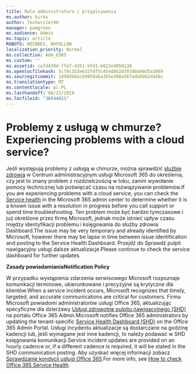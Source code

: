 ```yaml
---
title: Rola administratora i przypisywania
ms.author: kirks
author: Techwriter40
manager: pamgreen
ms.audience: Admin
ms.topic: article
ROBOTS: NOINDEX, NOFOLLOW
localization_priority: Normal
ms.collection: Adm_O365
ms.custom: ''
ms.assetid: ca7d439d-ffe7-4351-bfd1-b022e4056138
ms.openlocfilehash: 5cf8c1b3e632fdf5c454d8b2d393d0a98d5a3989
ms.sourcegitcommit: 1d98db8acb9959aba3b5e308a567ade6b62da56c
ms.translationtype: MT
ms.contentlocale: pl-PL
ms.lasthandoff: 08/22/2019
ms.locfileid: "36544621"
---
```

# <a name="experiencing-problems-with-a-cloud-service"></a><span data-ttu-id="7ed75-102">Problemy z usługą w chmurze?</span><span class="sxs-lookup"><span data-stu-id="7ed75-102">Experiencing problems with a cloud service?</span></span>

<span data-ttu-id="7ed75-103">Jeśli występują problemy z usługą w chmurze, można sprawdzić [służbie zdrowia](https://admin.microsoft.com/AdminPortal/Home#/servicehealth) w Centrum administracyjnym usługi Microsoft 365 do określenia, czy jest to znany problem z rozdzielczością w toku, zanim wywołanie pomocy technicznej lub poświęcać czasu na rozwiązywanie problemów.</span><span class="sxs-lookup"><span data-stu-id="7ed75-103">If you are experiencing problems with a cloud service, you can check the [Service health](https://admin.microsoft.com/AdminPortal/Home#/servicehealth) in the Microsoft 365 admin center to determine whether it is a known issue with a resolution in progress before you call support or spend time troubleshooting.</span></span> <span data-ttu-id="7ed75-104">Ten problem może być bardzo tymczasowe i już określone przez firmę Microsoft, jednak może istnieć upływ czasu między identyfikacji problemu i księgowania do służby zdrowia Dashboard.</span><span class="sxs-lookup"><span data-stu-id="7ed75-104">The issue may be very temporary and already identified by Microsoft, however there may be lapse in time between issue identification and posting to the Service Health Dashboard.</span></span> <span data-ttu-id="7ed75-105">Przejdź do Sprawdź pulpit nawigacyjny usługi dalsze aktualizacje.</span><span class="sxs-lookup"><span data-stu-id="7ed75-105">Please continue to check the service dashboard for further updates.</span></span>

<span data-ttu-id="7ed75-106">**Zasady powiadamiania**</span><span class="sxs-lookup"><span data-stu-id="7ed75-106">**Notification Policy**</span></span>

<span data-ttu-id="7ed75-107">W przypadku wystąpienia zdarzenia serwisowego Microsoft rozpoznaje komunikacji terminowe, ukierunkowane i precyzyjne są krytyczne dla klientów.</span><span class="sxs-lookup"><span data-stu-id="7ed75-107">When a service incident occurs, Microsoft recognizes that timely, targeted, and accurate communications are critical for customers.</span></span> <span data-ttu-id="7ed75-108">Firma Microsoft powiadomi administratorów usługi Office 365, aktualizując specyficzne dla dzierżawy [Usługi zdrowotne pulpitu nawigacyjnego (SHD)](https://admin.microsoft.com/AdminPortal/Home#/servicehealth) na portalu Office 365 Admin.</span><span class="sxs-lookup"><span data-stu-id="7ed75-108">Microsoft notifies Office 365 administrators by updating the tenant-specific [Service Health Dashboard (SHD)](https://admin.microsoft.com/AdminPortal/Home#/servicehealth) on the Office 365 Admin Portal.</span></span> <span data-ttu-id="7ed75-109">Usługi incydentu aktualizacje są dostarczane na godzinę kadencji lub, jeśli wymagane jest inne kadencji, to należy podawać w SHD księgowania komunikacji.</span><span class="sxs-lookup"><span data-stu-id="7ed75-109">Service incident updates are provided on an hourly cadence or, if a different cadence is required, it will be stated in the SHD communication posting.</span></span> <span data-ttu-id="7ed75-110">Aby uzyskać więcej informacji zobacz [Sprawdzanie kondycji usługi Office 365](https://docs.microsoft.com/office365/enterprise/view-service-health).</span><span class="sxs-lookup"><span data-stu-id="7ed75-110">For more info, see [How to check Office 365 Service Health](https://docs.microsoft.com/office365/enterprise/view-service-health).</span></span>

